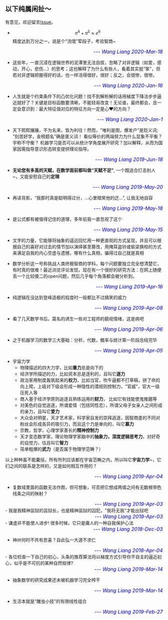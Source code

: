 ## 以下纯属闲扯～

有意见，欢迎留言[Issue](https://github.com/wangliangster/wangliangster.github.io/issues)。
- $$\pi^4+\pi^5 \approx e^6 $$ 精度达到万分之一，说是个“流氓”荤段子，考验智商~
<div style="text-align: right">
 <font size="3" color="blue">
   <i>
      --- Wang Liang 2020-Mar-18
   </i>
 </font>
</div>

- 这些年，一直沉浸在逻辑世界的泥潭里无法自拔，忽略了对非逻辑（如爱，感动，开心，悲伤...）的思考；这也解释了为什么有些人，看着其实挺“笨”，但若对非逻辑把握得好的话，也一样活得很好，很好；反之，会很惨，很惨。
<div style="text-align: right">
 <font size="3" color="blue">
   <i>
      --- Wang Liang 2020-Jan-16
   </i>
 </font>
</div>

- 人生就是个约束条件下的凸优化问题！找不到解析解的话用梯度下降法步步逼近就好了？关键是目标函数要清晰，不能轻易改变！无论谁，最终都会，且一定会意识到：最大特征值对应的特征方向一定是心❤️的方向？
<div style="text-align: right">
 <font size="3" color="blue">
   <i>
      --- Wang Liang 2020-Jan-1
   </i>
 </font>
</div>

- 天下熙熙攘攘，不为名来，皆为利往！然而，"唯利是图，爆发户"是贬义词; "刻苦好学，金榜题名"确是褒义词！
看似等价的两端努力为什么显象不平衡？宇称不守衡？ 机器学习是否可以从统计学角度展开研究？加以解释，从而为国家因需指导意识形态转变提供理论指导。
<div style="text-align: right">
 <font size="3" color="blue">
   <i>
      --- Wang Liang 2019-Jun-18
   </i>
 </font>
</div>


- **无论您有多高的天赋，在数学面前都叫做“天赋不足”**, 一个既适合打击别人~，又能安慰自己的**定理**
<div style="text-align: right">
 <font size="3" color="blue">
   <i>
      --- Wang Liang 2019-May-20
   </i>
 </font>
</div>


- 再读背影，“我那时真是聪明得过分，...心里暗笑他的迂...”, 让我无地自容
<div style="text-align: right">
 <font size="3" color="blue">
   <i>
      --- Wang Liang 2019-May-18
   </i>
 </font>
</div>

- 是公式都有被值得记住的道理，多年前我一直忽视了这个
<div style="text-align: right">
 <font size="3" color="blue">
   <i>
      --- Wang Liang 2019-May-15
   </i>
 </font>
</div>

- 文字的力量，它能够将抽象的遥远回忆用一种更直观的方式呈现，并且可以根据自己的喜好对过去的情节加以演绎甚至篡改，用掩耳盗铃或偷梁换柱的方式来满足自我的内心空虚与遗憾，哪有什么真相，骗得过自己就是真相

- 数学分析这一号称挑战人类终极智商的学科，每个问题要独立完全想清楚它，有时真的很难！最近浏览评论发现，现在有一个很好的研究方法：在网上随便丢一个比较傻二的open问题，然后几乎每个角落都会被分析到。
<div style="text-align: right">
 <font size="3" color="blue">
   <i>
      --- Wang Liang 2019-Apr-16
   </i>
 </font>
</div>


- 纯逻辑在没达到登峰造极的程度时一般都比不过搞笑的威力
</div>
<div style="text-align: right">
 <font size="3" color="blue">
   <i>
      --- Wang Liang 2019-Apr-08
   </i>
 </font>
</div>

- 看了几天数学书后，莫名的诱生一些对工程师的藐视情绪，这是病吧
<div style="text-align: right">
 <font size="3" color="blue">
   <i>
      --- Wang Liang 2019-Apr-06
   </i>
 </font>
</div>

- 之于机器学习的数学三大基础：分析，代数，概率与统计第一阶段总结完毕
<div style="text-align: right">
 <font size="3" color="blue">
   <i>
      --- Wang Liang 2019-Apr-05
   </i>
 </font>
</div>

- 宇宙力学
	* 物理描述的四大力学，比如**重力**总是向下的
	* 经济学所描述的力，比如资本总是逐利的，且叫它**逐力**
	* 政治家用制度轰筑起来的**权力**，比如当官，吹牛逼都不打草稿，拼了命的向上爬，上级对下级会形成一种隐性的潜规则控制力，“官威”，官大一级压死人等
	* 商人基于经济学原则追逐且熟练运用的**财力**， 比如它有钱能使鬼推磨等
	* 对美色的自觉追逐，所谓爱情（包括同性恋），所谓父母子女亲人之间形成的亲力，且叫它**爱力**
	* 大众会对明星，天才艺术家，科学家自发的崇拜追逐，因智商差的不同对粉丝会形成各异的吸引力，而且这个力是单向的，叫它**慕力**
	* 宗教，哲学，心理学家善长的**精神控制力** 
	* 天才变态数学家，理论物理学家脑中的**抽象力，深度逻辑思考力**，对好奇的自觉力，估且叫它**智力**
	* 简单粗爆的**武力**（是否属于物理学范畴？）

以上种种虽不能囊括，所有所列应该都在宇宙范畴之内，所以叫它**宇宙力学**~，它们之间的联系是怎样的，又是如何相互作用的？ 

<div style="text-align: right">
 <font size="3" color="blue">
   <i>
      --- Wang Liang 2019-Apr-04
   </i>
 </font>
</div>

- 复数域里面的函数无法作图，但可想象，可否把它想成两墙之间有无数根带色线条之间的映射？
<div style="text-align: right">
 <font size="3" color="blue">
   <i>
      --- Wang Liang 2019-Apr-03
   </i>
 </font>
</div>
- 我是我精神监狱的监狱长，也是精神监狱的囚犯，"我将无我"才能出狱吧
<div style="text-align: right">
 <font size="3" color="blue">
   <i>
      --- Wang Liang 2019-Apr-03
   </i>
 </font>
</div>
- 谦虚并不能使人进步! 很多时候，它只是庸人的一种自我保护心法
<div style="text-align: right">
 <font size="3" color="blue">
   <i>
      --- Wang Liang 2018-Dec-03
   </i>
 </font>
</div>

- 神州何时不共有悲喜？自此弘一大道不求仁
<div style="text-align: right">
 <font size="3" color="blue">
   <i>
      --- Wang Liang 2018-Apr-04
   </i>
 </font>
</div>
- 各位检查一下自己的初心，头条的推荐算法将以梯度方式引导你不自主的逼近初心，似乎是不可抗的某种自然规律?
<div style="text-align: right">
 <font size="3" color="blue">
   <i>
      --- Wang Liang 2019-Mar-14
   </i>
 </font>
</div>

- 抽象数学的研究成果还未被机器学习完全榨干
<div style="text-align: right">
 <font size="3" color="blue">
   <i>
      --- Wang Liang 2019-Mar-14
   </i>
 </font>
</div>

- 生活本就是“雕虫小技”的有限线性组合
<div style="text-align: right">
 <font size="3" color="blue">
   <i>
      --- Wang Liang 2019-Feb-27
   </i>
 </font>
</div>
